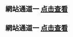## 網站通道一 <a rel="nofollow noopener" href="https://kp5210.github.io/image/%E5%A6%82%E4%BD%95%E6%94%B9host%E6%96%87%E4%BB%B6" target="_blank">点击查看</a>
## 網站通道一 <a rel="nofollow noopener" href="https://kp5210.github.io/image/ExpressVPN%E5%92%8CNordVPN%E5%93%AA%E4%B8%AA%E5%A5%BD%E7%94%A8" target="_blank">点击查看</a>
